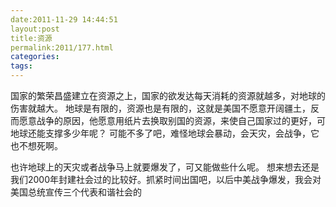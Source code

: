 ```yaml
---
date:2011-11-29 14:44:51
layout:post
title:资源
permalink:2011/177.html
categories:
tags:
---
```



国家的繁荣昌盛建立在资源之上，国家的欲发达每天消耗的资源就越多，对地球的伤害就越大。 地球是有限的，资源也是有限的，这就是美国不愿意开阔疆土，反而愿意战争的原因，他愿意用纸片去换取别国的资源，来使自己国家过的更好，可地球还能支撑多少年呢？ 可能不多了吧，难怪地球会暴动，会天灾，会战争，它也不想死啊。

也许地球上的天灾或者战争马上就要爆发了，可又能做些什么呢。 想来想去还是我们2000年封建社会过的比较好。抓紧时间出国吧，以后中美战争爆发，我会对美国总统宣传三个代表和谐社会的
